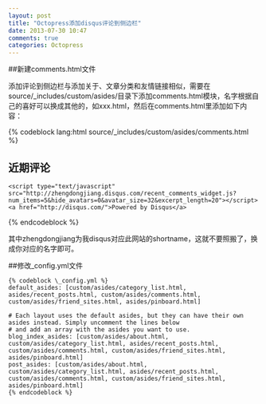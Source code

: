 ```yaml
---
layout: post
title: "Octopress添加disqus评论到侧边栏"
date: 2013-07-30 10:47
comments: true
categories: Octopress
---
```


##新建comments.html文件

添加评论到侧边栏与添加关于、文章分类和友情链接相似，需要在source/\_includes/custom/asides/目录下添加comments.html模块，名字根据自己的喜好可以换成其他的，如xxx.html，然后在comments.html里添加如下内容：

{% codeblock lang:html source/\_includes/custom/asides/comments.html %}

<section id="comment_sidebar">
	<h1>近期评论</h1>

	<script type="text/javascript" src="http://zhengdongjiang.disqus.com/recent_comments_widget.js?num_items=5&hide_avatars=0&avatar_size=32&excerpt_length=20"></script><a href="http://disqus.com/">Powered by Disqus</a>
</section>
{% endcodeblock %}

其中zhengdongjiang为我disqus对应此网站的shortname，这就不要照搬了，换成你对应的名字即可。

##修改_config.yml文件

	{% codeblock \_config.yml %}
	default_asides: [custom/asides/category_list.html, asides/recent_posts.html, custom/asides/comments.html, custom/asides/friend_sites.html, asides/pinboard.html]

	# Each layout uses the default asides, but they can have their own asides instead. Simply uncomment the lines below
	# and add an array with the asides you want to use.
	blog_index_asides: [custom/asides/about.html, custom/asides/category_list.html, asides/recent_posts.html, custom/asides/comments.html, custom/asides/friend_sites.html, asides/pinboard.html]
	post_asides: [custom/asides/about.html, custom/asides/category_list.html, asides/recent_posts.html, custom/asides/comments.html, custom/asides/friend_sites.html, asides/pinboard.html]
	{% endcodeblock %}
